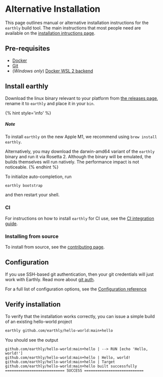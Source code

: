 # Alternative Installation

This page outlines manual or alternative installation instructions for the `earthly` build tool. The main instructions that most people need are available on the [installation intructions page](https://earthly.dev/get-earthly).

## Pre-requisites

* [Docker](https://docs.docker.com/install/)
* [Git](https://git-scm.com/book/en/v2/Getting-Started-Installing-Git)
* (*Windows only*) [Docker WSL 2 backend](https://docs.docker.com/docker-for-windows/wsl/)

## Install earthly

Download the linux binary relevant to your platform from [the releases page](https://github.com/earthly/earthly/releases), rename it to `earthly` and place it in your `bin`.

{% hint style='info' %}
##### Note
To install `earthly` on the new Apple M1, we recommend using `brew install earthly`.

Alternatively, you may download the darwin-amd64 variant of the `earthly` binary and run it via Rosetta 2. Although the binary will be emulated, the builds themselves will run natively. The performance impact is not noticeable.
{% endhint %}

To initialize auto-completion, run

```bash
earthly bootstrap
```

and then restart your shell.

### CI

For instructions on how to install `earthly` for CI use, see the [CI integration guide](../guides/ci-integration.md).

### Installing from source

To install from source, see the [contributing page](https://github.com/earthly/earthly/blob/main/CONTRIBUTING.md).

## Configuration

If you use SSH-based git authentication, then your git credentials will just work with Earthly. Read more about [git auth](../guides/auth).

For a full list of configuration options, see the [Configuration reference](../earthly-config/earthly-config.md)

## Verify installation

To verify that the installation works correctly, you can issue a simple build of an existing hello-world project

```bash
earthly github.com/earthly/hello-world:main+hello
```

You should see the output

```
github.com/earthly/hello-world:main+hello | --> RUN [echo 'Hello, world!']
github.com/earthly/hello-world:main+hello | Hello, world!
github.com/earthly/hello-world:main+hello | Target github.com/earthly/hello-world:main+hello built successfully
=========================== SUCCESS ===========================
```
